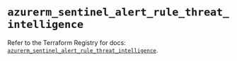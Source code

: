 # `azurerm_sentinel_alert_rule_threat_intelligence`

Refer to the Terraform Registry for docs: [`azurerm_sentinel_alert_rule_threat_intelligence`](https://registry.terraform.io/providers/hashicorp/azurerm/3.94.0/docs/resources/sentinel_alert_rule_threat_intelligence).
